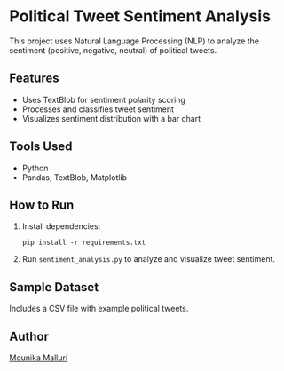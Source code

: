# Political Tweet Sentiment Analysis

This project uses Natural Language Processing (NLP) to analyze the sentiment (positive, negative, neutral) of political tweets.

## Features
- Uses TextBlob for sentiment polarity scoring
- Processes and classifies tweet sentiment
- Visualizes sentiment distribution with a bar chart

## Tools Used
- Python
- Pandas, TextBlob, Matplotlib

## How to Run
1. Install dependencies:
   ```
   pip install -r requirements.txt
   ```
2. Run `sentiment_analysis.py` to analyze and visualize tweet sentiment.

## Sample Dataset
Includes a CSV file with example political tweets.

## Author
[Mounika Malluri](https://github.com/Mounika-malluri)
